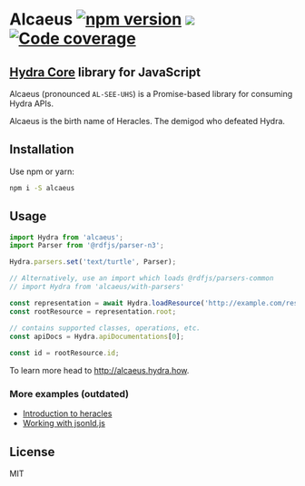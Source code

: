 # Alcaeus [![npm version](https://badge.fury.io/js/alcaeus.svg)](https://badge.fury.io/js/alcaeus) ![](https://github.com/wikibus/Alcaeus/workflows/Test/badge.svg) [![Code coverage](https://codecov.io/gh/wikibus/alcaeus/branch/master/graph/badge.svg)](https://codecov.io/gh/wikibus/alcaeus)


## [Hydra Core](http://www.hydra-cg.com/spec/latest/core/) library for JavaScript

Alcaeus (pronounced <code>AL-SEE-UHS</code>) is a Promise-based library for consuming Hydra APIs.

Alcaeus is the birth name of Heracles. The demigod who defeated Hydra.

## Installation

Use npm or yarn:

``` bash
npm i -S alcaeus
```

## Usage

``` js
import Hydra from 'alcaeus';
import Parser from '@rdfjs/parser-n3';

Hydra.parsers.set('text/turtle', Parser);

// Alternatively, use an import which loads @rdfjs/parsers-common
// import Hydra from 'alcaeus/with-parsers'

const representation = await Hydra.loadResource('http://example.com/resource');
const rootResource = representation.root;

// contains supported classes, operations, etc.
const apiDocs = Hydra.apiDocumentations[0];
    
const id = rootResource.id; 
```

To learn more head to http://alcaeus.hydra.how.

### More examples (outdated)

* [Introduction to heracles](http://t-code.pl/blog/2016/04/introducing-heracles/)
* [Working with jsonld.js](http://t-code.pl/blog/2016/04/heracles-compacting-resources/)

## License

MIT

[p1]: https://github.com/github/fetch
[p3]: https://developer.mozilla.org/pl/docs/Web/JavaScript/Reference/Global_Objects/WeakMap
